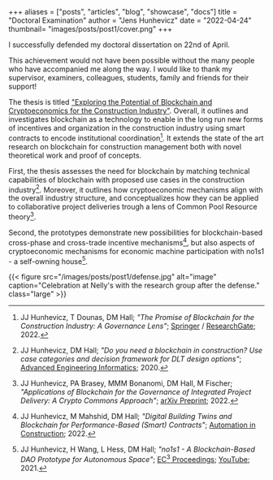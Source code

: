 +++
aliases = ["posts", "articles", "blog", "showcase", "docs"]
title = "Doctoral Examination"
author = "Jens Hunhevicz"
date = "2022-04-24"
thumbnail= "images/posts/post1/cover.png"
+++

I successfully defended my doctoral dissertation on 22nd of April.

This achievement would not have been possible without the many people who have accompanied me along the way. I would like to thank my supervisor, examiners, colleagues, students, family and friends for their support!

The thesis is titled ["Exploring the Potential of Blockchain and Cryptoeconomics for the Construction Industry"](https://doi.org/10.3929/ethz-b-000575095). Overall, it outlines and investigates blockchain as a technology to enable in the long run new forms of incentives and organization in the construction industry using smart contracts to encode institutional coordination[^1]. It extends the state of the art research on blockchain for construction management both with novel theoretical work and proof of concepts.

First, the thesis assesses the need for blockchain by matching technical capabilities of blockchain with proposed use cases in the construction industry[^2]. Moreover, it outlines how cryptoeconomic mechanisms align with the overall industry structure, and conceptualizes how they can be applied to collaborative project deliveries trough a lens of Common Pool Resource theory[^3].

Second, the prototypes demonstrate new possibilities for blockchain-​based cross-​phase and cross-​trade incentive mechanisms[^4], but also aspects of cryptoeconomic mechanisms for economic machine participation with no1s1 - a self-​owning house[^5].

{{< figure src="/images/posts/post1/defense.jpg" alt="image" caption="Celebration at Nelly's with the research group after the defense." class="large" >}}

[^1]: JJ Hunhevicz, T Dounas, DM Hall; *"The Promise of Blockchain for the Construction Industry: A Governance Lens"*; <a target="_blank" rel="noopener noreferrer" href="http://dx.doi.org/10.1007/978-981-19-3759-0_2"> Springer</a> / <a target="_blank" rel="noopener noreferrer" href="https://www.researchgate.net/publication/363711482_The_Promise_of_Blockchain_for_the_Construction_Industry_A_Governance_Lens"><i class="ai ai-open-access"></i> ResearchGate</a>; 2022.
[^2]: JJ Hunhevicz, DM Hall; <i>"Do you need a blockchain in construction? Use case categories and decision framework for DLT design options"</i>; <a target="_blank" rel="noopener noreferrer" href="https://www.sciencedirect.com/science/article/pii/S147403462030063X"><i class="ai ai-open-access"></i> Advanced Engineering Informatics</a>; 2020.
[^3]: JJ Hunhevicz, PA Brasey, MMM Bonanomi, DM Hall, M Fischer; *"Applications of Blockchain for the Governance of Integrated Project Delivery: A Crypto Commons Approach"*; <a target="_blank" rel="noopener noreferrer" href="https://arxiv.org/abs/2207.07002"> <i class="ai ai-open-access"></i>  arXiv Preprint</a>; 2022.
[^4]: JJ Hunhevicz, M Mahshid, DM Hall; *"Digital Building Twins and Blockchain for Performance-Based (Smart) Contracts"*; <a target="_blank" rel="noopener noreferrer" href="https://www.sciencedirect.com/science/article/pii/S0926580521004325#ac0005"><i class="ai ai-open-access"></i> Automation in Construction</a>; 2022.
[^5]: JJ Hunhevicz, H Wang, L Hess, DM Hall; *"no1s1 - A Blockchain-Based DAO Prototype for Autonomous Space"*; <a target="_blank" rel="noopener noreferrer" href="https://ec-3.org/publications/conferences/2021/paper/?id=185"><i class="ai ai-open-access"></i> EC<sup>3</sup> Proceedings</a>; <a target="_blank" rel="noopener noreferrer" href="https://youtu.be/iyz45BHiRrc"><i class="fab fa-youtube"></i> YouTube</a>; 2021.